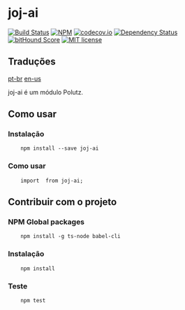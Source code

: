 # joj-ai

[![Build Status](https://travis-ci.org/angeloocana/joj-ai.svg)](https://travis-ci.org/angeloocana/joj-ai)
[![NPM](https://img.shields.io/npm/v/joj-ai.svg)](https://www.npmjs.com/package/joj-ai)
[![codecov.io](http://codecov.io/github/angeloocana/joj-ai/coverage.svg)](http://codecov.io/github/angeloocana/joj-ai)
[![Dependency Status](https://gemnasium.com/angeloocana/joj-ai.svg)](https://gemnasium.com/angeloocana/joj-ai)
[![bitHound Score](https://www.bithound.io/github/gotwarlost/istanbul/badges/score.svg)](https://www.bithound.io/github/angeloocana/joj-ai)
[![MIT license](http://img.shields.io/badge/license-MIT-brightgreen.svg)](http://opensource.org/licenses/MIT)

## Traduções
[pt-br](https://github.com/angeloocana/joj-ai/blob/master/README.pt-br.md)
[en-us](https://github.com/angeloocana/joj-ai/blob/master/README.md)

joj-ai é um módulo Polutz.


## Como usar

### Instalação
```
    npm install --save joj-ai
```

### Como usar
```
    import  from joj-ai;

```


## Contribuir com o projeto

### NPM Global packages
```
    npm install -g ts-node babel-cli
```

### Instalação
```
    npm install   
```

### Teste
```
    npm test
```
